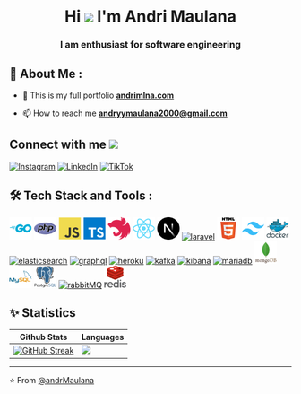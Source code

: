 <h1 align="center">Hi <img src = "https://raw.githubusercontent.com/MartinHeinz/MartinHeinz/master/wave.gif" width = 50px> I'm Andri Maulana</h1>
<h3 align="center">I am enthusiast for software engineering</h3>

<h2>💫 About Me :</h2>

- 🔭 This is my full portfolio **[andrimlna.com](https://andrimlna.com)**

- 📫 How to reach me **andryymaulana2000@gmail.com**

<h2> Connect with me <img src='https://raw.githubusercontent.com/ShahriarShafin/ShahriarShafin/main/Assets/handshake.gif' width="100px"> </h2>

[![Instagram](https://img.shields.io/badge/Instagram-%23E4405F.svg?logo=Instagram&logoColor=white)](https://www.instagram.com/am.driii/) [![LinkedIn](https://img.shields.io/badge/LinkedIn-%230077B5.svg?logo=linkedin&logoColor=white)](https://www.linkedin.com/in/andrimaullana) [![TikTok](https://img.shields.io/badge/TikTok-%23000000.svg?logo=TikTok&logoColor=white)](https://tiktok.com/@internalservererror.500)

<h2 align="left">🛠 Tech Stack and Tools :</h2>
<p align="left">
<a href="https://go.dev/" target="_blank"> <img src="https://raw.githubusercontent.com/devicons/devicon/master/icons/go/go-original-wordmark.svg" alt="golang" width="40" height="40"/></a>
<a href="https://go.dev/" target="_blank"> <img src="https://raw.githubusercontent.com/devicons/devicon/master/icons/php/php-original.svg" alt="golang" width="40" height="40"/></a>
<a href="https://www.javascript.com/" target="_blank"><img src="https://raw.githubusercontent.com/devicons/devicon/master/icons/javascript/javascript-original.svg" alt="javascript" width="40" height="40"/></a>
<a href="https://www.typescriptlang.org/" target="_blank"> <img src="https://raw.githubusercontent.com/devicons/devicon/master/icons/typescript/typescript-original.svg" alt="javascript" width="40" height="40"/></a>
<a href="https://nestjs.com/" target="_blank"> <img src="https://raw.githubusercontent.com/devicons/devicon/master/icons/nestjs/nestjs-original.svg" alt="nestjs" width="40" height="40"/></a>
<a href="https://react.dev/" target="_blank"><img src="https://raw.githubusercontent.com/devicons/devicon/master/icons/react/react-original.svg" alt="ReactJS" width="40" height="40"/></a>
<a href="https://nextjs.org/" target="_blank"><img src="https://raw.githubusercontent.com/devicons/devicon/master/icons/nextjs/nextjs-original.svg" alt="NextJS" width="40" height="40"/></a>
<a href="https://laravel.com/" target="_blank"> <img src="https://camo.githubusercontent.com/e914791b7640ec3fe9e3ef3222ed97da1d407199ab47391ea21f1c15a9592acc/68747470733a2f2f75706c6f61642e77696b696d656469612e6f72672f77696b6970656469612f636f6d6d6f6e732f7468756d622f392f39612f4c61726176656c2e7376672f3139363970782d4c61726176656c2e7376672e706e67" alt="laravel" width="40" height="40"/></a>
<a href="https://www.w3.org/html/" target="_blank"> <img src="https://raw.githubusercontent.com/devicons/devicon/master/icons/html5/html5-original-wordmark.svg" alt="html5" width="40" height="40"/></a>
<a href="https://www.w3.org/html/" target="_blank"> <img src="https://raw.githubusercontent.com/devicons/devicon/master/icons/tailwindcss/tailwindcss-original.svg" alt="html5" width="40" height="40"/></a>
<a href="https://www.docker.com/" target="_blank"> <img src="https://raw.githubusercontent.com/devicons/devicon/master/icons/docker/docker-original-wordmark.svg" alt="docker" width="40" height="40"/></a>
<a href="https://www.elastic.co" target="_blank"> <img src="https://www.vectorlogo.zone/logos/elastic/elastic-icon.svg" alt="elasticsearch" width="40" height="40"/></a>
<a href="https://graphql.org" target="_blank"> <img src="https://www.vectorlogo.zone/logos/graphql/graphql-icon.svg" alt="graphql" width="40" height="40"/></a>
<a href="https://heroku.com" target="_blank"> <img src="https://www.vectorlogo.zone/logos/heroku/heroku-icon.svg" alt="heroku" width="40" height="40"/></a>
<a href="https://kafka.apache.org/" target="_blank"> <img src="https://www.vectorlogo.zone/logos/apache_kafka/apache_kafka-icon.svg" alt="kafka" width="40" height="40"/></a>
<a href="https://www.elastic.co/kibana" target="_blank"> <img src="https://www.vectorlogo.zone/logos/elasticco_kibana/elasticco_kibana-icon.svg" alt="kibana" width="40" height="40"/></a>
<a href="https://mariadb.org/" target="_blank"> <img src="https://www.vectorlogo.zone/logos/mariadb/mariadb-icon.svg" alt="mariadb" width="40" height="40"/></a>
<a href="https://www.mongodb.com/" target="_blank"> <img src="https://raw.githubusercontent.com/devicons/devicon/master/icons/mongodb/mongodb-original-wordmark.svg" alt="mongodb" width="40" height="40"/></a>
<a href="https://www.mysql.com/" target="_blank"> <img src="https://raw.githubusercontent.com/devicons/devicon/master/icons/mysql/mysql-original-wordmark.svg" alt="mysql" width="40" height="40"/></a>
<a href="https://www.postgresql.org" target="_blank"> <img src="https://raw.githubusercontent.com/devicons/devicon/master/icons/postgresql/postgresql-original-wordmark.svg" alt="postgresql" width="40" height="40"/></a>
<a href="https://www.rabbitmq.com" target="_blank"> <img src="https://www.vectorlogo.zone/logos/rabbitmq/rabbitmq-icon.svg" alt="rabbitMQ" width="40" height="40"/></a>
<a href="https://redis.io" target="_blank"> <img src="https://raw.githubusercontent.com/devicons/devicon/master/icons/redis/redis-original-wordmark.svg" alt="redis" width="40" height="40"/></a>
</p>

## ✨ Statistics


|Github Stats|Languages|
|---|---|
| [![GitHub Streak](https://streak-stats.demolab.com?user=andrMaulana&theme=gotham)](https://git.io/streak-stats) | ![](http://github-profile-summary-cards.vercel.app/api/cards/most-commit-language?username=andrMaulana&theme=gotham) |


---

⭐️ From [@andrMaulana](https://github.com/andrMaulana)
